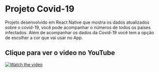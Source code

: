 # Projeto Covid-19

Projeto desenvolvido em React Native que mostra os dados atualizados sobre o covid-19, você pode acompanhar o números de todos os países infectados. Além de acompanhar os dados da Covid-19 você tem a opção de escolher a cor que vai usar no App.



## Clique para ver o video no YouTube
[![Watch the video](https://firebasestorage.googleapis.com/v0/b/treinamento-militar.appspot.com/o/banner-covid.PNG?alt=media&token=129b4060-c535-4e3a-a202-7e3d304b0e8d)](https://youtu.be/gcZcem7vpr8)

